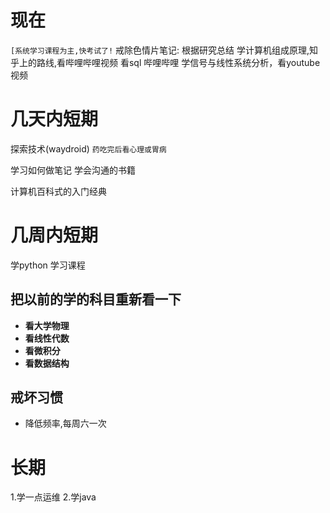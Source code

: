 # 现在 
`[系统学习课程为主,快考试了!`
戒除色情片笔记: 根据研究总结
学计算机组成原理,知乎上的路线,看哔哩哔哩视频
看sql 哔哩哔哩
学信号与线性系统分析，看youtube视频




# 几天内短期
探索技术(waydroid)
`药吃完后看心理或胃病`

学习如何做笔记
学会沟通的书籍

计算机百科式的入门经典

# 几周内短期 
学python
学习课程

## 把以前的学的科目重新看一下
- **看大学物理**
- **看线性代数**
- **看微积分**
- **看数据结构**

## 戒坏习惯
- 降低频率,每周六一次

# 长期
1.学一点运维
2.学java


